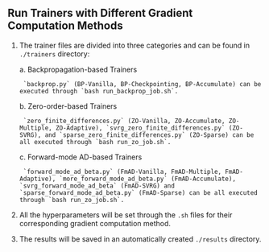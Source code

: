 ## Run Trainers with Different Gradient Computation Methods
1. The trainer files are divided into three categories and can be found in `./trainers` directory:
	
    a. Backpropagation-based Trainers
	    
        `backprop.py` (BP-Vanilla, BP-Checkpointing, BP-Accumulate) can be executed through `bash run_backprop_job.sh`.
    
    b. Zero-order-based Trainers
        
        `zero_finite_differences.py` (ZO-Vanilla, ZO-Accumulate, ZO-Multiple, ZO-Adaptive), `svrg_zero_finite_differences.py` (ZO-SVRG), and `sparse_zero_finite_differences.py` (ZO-Sparse) can be all executed through `bash run_zo_job.sh`.
    
    c. Forward-mode AD-based Trainers
        
        `forward_mode_ad_beta.py` (FmAD-Vanilla, FmAD-Multiple, FmAD-Adaptive), `more_forward_mode_ad_beta.py` (FmAD-Accumulate), `svrg_forward_mode_ad_beta` (FmAD-SVRG) and `sparse_forward_mode_ad_beta.py` (FmAD-Sparse) can be all executed through `bash run_zo_job.sh`.
 
 2.    All the hyperparameters will be set through the `.sh` files for their corresponding gradient computation method. 
 
 3. The results will be saved in an automatically created `./results` directory.
